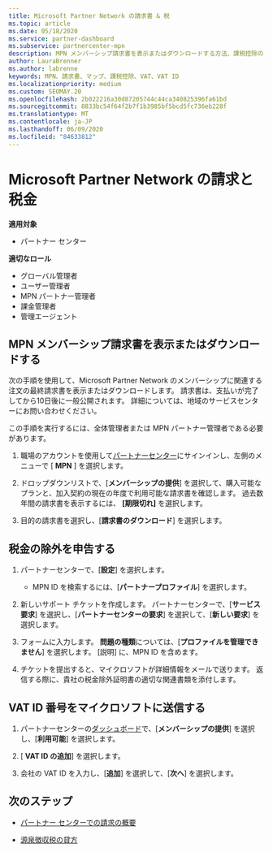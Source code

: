 ```yaml
---
title: Microsoft Partner Network の請求書 & 税
ms.topic: article
ms.date: 05/18/2020
ms.service: partner-dashboard
ms.subservice: partnercenter-mpn
description: MPN メンバーシップ請求書を表示またはダウンロードする方法、課税控除のファイル方法、および Microsoft の VAT ID 番号を送信する方法について説明します。
author: LauraBrenner
ms.author: labrenne
keywords: MPN、請求書、マップ、課税控除、VAT、VAT ID
ms.localizationpriority: medium
ms.custom: SEOMAY.20
ms.openlocfilehash: 2b022216a30d87205744c44ca340825396fa61bd
ms.sourcegitcommit: 8833bc54f64f2b7f1b3985bf5bcd5fc736eb228f
ms.translationtype: MT
ms.contentlocale: ja-JP
ms.lasthandoff: 06/09/2020
ms.locfileid: "84633812"
---
```

# <a name="invoices-and-taxes-in-the-microsoft-partner-network"></a>Microsoft Partner Network の請求と税金

**適用対象**

- パートナー センター

**適切なロール**

- グローバル管理者
- ユーザー管理者
- MPN パートナー管理者
- 課金管理者
- 管理エージェント

## <a name="view-or-download-your-mpn-membership-invoice"></a>MPN メンバーシップ請求書を表示またはダウンロードする

次の手順を使用して、Microsoft Partner Network のメンバーシップに関連する注文の最終請求書を表示またはダウンロードします。 請求書は、支払いが完了してから10日後に一般公開されます。 詳細については、地域のサービスセンターにお問い合わせください。  

この手順を実行するには、全体管理者または MPN パートナー管理者である必要があります。 

1.  職場のアカウントを使用して[パートナーセンター](https://partner.microsoft.com/dashboard/home)にサインインし、左側のメニューで [ **MPN** ] を選択します。

4.  ドロップダウンリストで、[**メンバーシップの提供**] を選択して、購入可能なプランと、加入契約の現在の年度で利用可能な請求書を確認します。 過去数年間の請求書を表示するには、 **[期限切れ]** を選択します。

6.  目的の請求書を選択し、[**請求書のダウンロード**] を選択します。 

## <a name="file-a-tax-exemption"></a>税金の除外を申告する

1.  パートナーセンターで、[**設定**] を選択します。
    - MPN ID を検索するには、[**パートナープロファイル**] を選択します。

2.  新しいサポート チケットを作成します。 パートナーセンターで、[**サービス要求**] を選択し、[**パートナーセンターの要求**] を選択して、[**新しい要求**] を選択します。

3.  フォームに入力します。 **問題の種類**については、[**プロファイルを管理できません**] を選択します。 [説明] に、MPN ID を含めます。

4.  チケットを提出すると、マイクロソフトが詳細情報をメールで送ります。 返信する際に、貴社の税金除外証明書の適切な関連書類を添付します。

## <a name="send-microsoft-your-vat-id-number"></a>VAT ID 番号をマイクロソフトに送信する

1.  パートナーセンターの[ダッシュボード](https://partner.microsoft.com/dashboard/home)で、[**メンバーシップの提供**] を選択し、[**利用可能**] を選択します。 

2.  [ **VAT ID の追加**] を選択します。 

3.  会社の VAT ID を入力し、[**追加**] を選択して、[**次へ**] を選択します。 

## <a name="next-steps"></a>次のステップ

- [パートナー センターでの請求の概要](billing-basics.md)

- [源泉徴収税の貸方](withholding-tax-credit-form.md)